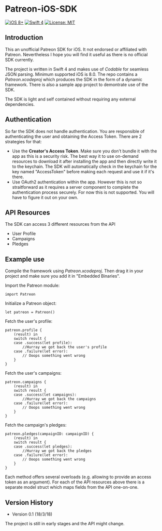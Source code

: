 # Patreon-iOS-SDK
[![iOS 8+](https://img.shields.io/badge/platform-iOS%209%2B-blue.svg)](https://img.shields.io/badge/platform-iOS%209%2B-blue.svg)
[![Swift 4](https://img.shields.io/badge/language-swift3-f48041.svg)](https://img.shields.io/badge/language-swift4-f48041.svg)
[![License: MIT](https://img.shields.io/badge/license-MIT-lightgrey.svg)](https://img.shields.io/badge/license-MIT-lightgrey.svg)


## Introduction
This an unofficial Patreon SDK for iOS. It not endorsed or affiliated with Patreon. Nevertheless I hope you will find it useful as there is no official SDK currently.

The project is written in Swift 4 and makes use of *Codable* for seamless JSON parsing. Minimum supported iOS is 8.0. The repo contains a *Patreon.xcodeproj* which produces the SDK in the form of a dynamic framework. There is also a sample app project to demontrate use of the SDK.

The SDK is light and self contained without requiring any external dependencies.

## Authentication
So far the SDK does not handle authentication. You are responsible of authenticating the user and obtaining the Access Token. There are 2 strategies for that:
* Use the **Creator's Access Token**. Make sure you don't bundle it with the app as this is a security risk. The best way it to use on-demand resources to download it after installing the app and then directly write it to the keychain. The SDK will automatically check in the keychain for the key named "AccessToken" before making each request and use it if it's there.
* Use OAuth2 authentication within the app. However this is not so straitforward as it requires a server component to complete the authentication process securely. For now this is not supported. You will have to figure it out on your own.

## API Resources
The SDK can access 3 different resources from the API
* User Profile
* Campaigns
* Pledges

## Example use
Compile the framework using *Patreon.xcodeproj*. Then drag it in your project and make sure you add it in "Embedded Binaries".

Import the Patreon module:

    import Patreon

Initialize a Patreon object:

    let patreon = Patreon()

Fetch the user's profile:

```
patreon.profile {
    (result) in
    switch result {
    case .success(let profile):
        //Hurray we got back the user's profile
    case .failure(let error):
        // Ooops something went wrong
    }
}
```

Fetch the user's campaigns:

```
patreon.campaigns {
    (result) in
    switch result {
    case .success(let campaigns):
        //Hurray we got back the campaigns
    case .failure(let error):
        // Ooops something went wrong
    }
}
```

Fetch the campaign's pledges:

```
patreon.pledges(campaignID: campaignID) {
    (result) in
    switch result {
    case .success(let pledges):
        //Hurray we got back the pledges
    case .failure(let error):
        // Ooops something went wrong
    }
}
```

Each method offers several overloads (e.g. allowing to provide an access token as an argument). For each of the API resources above there is a separate model struct which maps fields from the API one-on-one.


## Version History
- Version 0.1 (18/3/18)


The project is still in early stages and the API might change.

